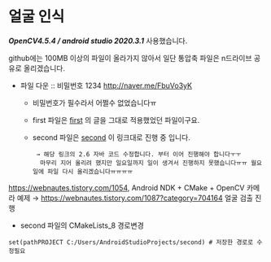 # 얼굴 인식

___OpenCV4.5.4 / android studio 2020.3.1___ 사용했습니다. 

github에는 100MB 이상의 파일이 올라가지 않아서 일단 통압축 파일은 n드라이브 공유로 올리겠습니다.

* 파일 다운 :: 비밀번호 1234 <http://naver.me/FbuVo3yK>
  * 비밀번호가 필수라서 어쩔수 없었습니다ㅠ
  * first 파일은 [first](https://webnautes.tistory.com/923?category=704164, "Android NDK + OpenCV 카메라 예제 및 프로젝트 생성방법(ndk-build 사용)") 의 글을 그대로 적용했었던 파일이구요.
  * second 파일은 [second](https://webnautes.tistory.com/1087?category=704164, "얼굴 검출") 이 링크대로 진행 중 입니다.
        
        
         → 해당 링크의 2.6 자바 코드 수정합니다. 부터 이어 진행해야 합니다ㅜㅜ 
          마무리 지어 올리려 했지만 일요일까지 일이 생겨서 진행하지 못했습니다ㅠㅠ 월요일에 파일 다시 올리겠습니다ㅠㅠㅠㅠ 
          
<https://webnautes.tistory.com/1054>, Android NDK + CMake + OpenCV 카메라 예제 → <https://webnautes.tistory.com/1087?category=704164> 얼굴 검출 진행

* second 파일의 CMakeLists_8 경로변경

` set(pathPROJECT C:/Users/AndroidStudioProjects/second) # 저장한 경로로 수정필요 `
